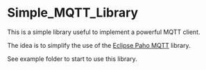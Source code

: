# Simple_MQTT_Library
This is a simple library useful to implement a powerful MQTT client. 

The idea is to simplify the use of the [Eclipse Paho MQTT](https://www.eclipse.org/paho/clients/python/docs/) library.

See example folder to start to use this library.
